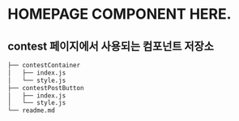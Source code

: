 # HOMEPAGE COMPONENT HERE.

## contest 페이지에서 사용되는 컴포넌트 저장소

```bash
├── contestContainer
│   ├── index.js
│   └── style.js
├── contestPostButton
│   ├── index.js
│   └── style.js
└── readme.md
```
